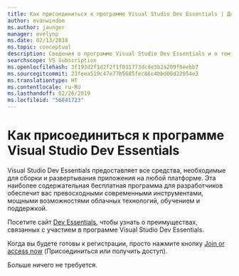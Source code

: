```yaml
---
title: Как присоединиться к программе Visual Studio Dev Essentials | Документация Майкрософт
author: evanwindom
ms.author: jaunger
manager: evelynp
ms.date: 02/13/2018
ms.topic: conceptual
description: Сведения о программе Visual Studio Dev Essentials и о том, как к ней присоединиться.
searchscope: VS Subscription
ms.openlocfilehash: 3f193d2f1d2f2f1f031773dcde3b2a209f8eebb7
ms.sourcegitcommit: 23feea519c47e77b5685fec86c4bbd00d22054e3
ms.translationtype: HT
ms.contentlocale: ru-RU
ms.lasthandoff: 02/26/2019
ms.locfileid: "56841723"
---
```

# <a name="how-to-join-visual-studio-dev-essentials"></a>Как присоединиться к программе Visual Studio Dev Essentials

Visual Studio Dev Essentials предоставляет все средства, необходимые для сборки и развертывания приложения на любой платформе. Эта наиболее содержательная бесплатная программа для разработчиков обеспечит вас превосходными современными инструментами, мощными возможностями облачных технологий, обучением и поддержкой.

Посетите сайт [Dev Essentials](https://visualstudio.microsoft.com/dev-essentials/), чтобы узнать о преимуществах, связанных с участием в программе Visual Studio Dev Essentials.

Когда вы будете готовы к регистрации, просто нажмите кнопку [Join or access now](https://my.visualstudio.com/Benefits?wt.mc_id=o~msft~vscom~devessentials-hero~mt689&campaign=o~msft~vscom~devessentials-hero~mt689) (Присоединиться или получить доступ).

Больше ничего не требуется.